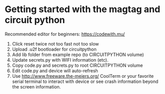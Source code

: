 # Getting started with the magtag and circuit python

Recommended editor for beginners: https://codewith.mu/

1. Click reset twice not too fast not too slow
2. Upload .u2f bootloader for circuitpython
3. Add lib folder from example repo (to CIRCUITPYTHON volume)
4. Update secrets.py with WIFI information (etc).
5. Copy code.py and secrets.py to root CIRCUITPYTHON volume
6. Edit code.py and device will auto-refresh
7. Use http://www.freeware.the-meiers.org/ CoolTerm or your favorite serial terminal to interact with device or see crash information beyond the screen information.